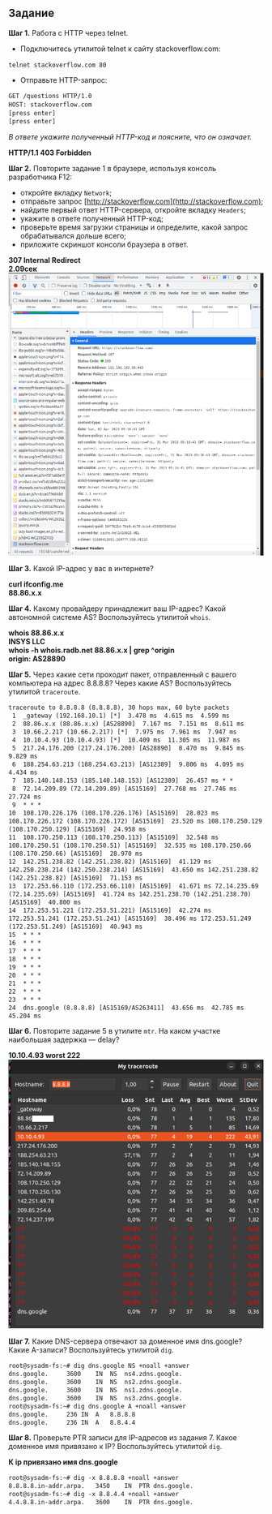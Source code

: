 
## Задание

**Шаг 1.** Работа c HTTP через telnet.

- Подключитесь утилитой telnet к сайту stackoverflow.com:

`telnet stackoverflow.com 80`
 
- Отправьте HTTP-запрос:

```bash
GET /questions HTTP/1.0
HOST: stackoverflow.com
[press enter]
[press enter]
```
*В ответе укажите полученный HTTP-код и поясните, что он означает.*  

**HTTP/1.1 403 Forbidden**

**Шаг 2.** Повторите задание 1 в браузере, используя консоль разработчика F12:

 - откройте вкладку `Network`;
 - отправьте запрос [http://stackoverflow.com](http://stackoverflow.com);
 - найдите первый ответ HTTP-сервера, откройте вкладку `Headers`;
 - укажите в ответе полученный HTTP-код;
 - проверьте время загрузки страницы и определите, какой запрос обрабатывался дольше всего;
 - приложите скриншот консоли браузера в ответ.  


**307 Internal Redirect  
2.09сек**  
![](https://github.com/Alexander-Sharygin/devops-netology/blob/main/03-sysadmin-06-net/Screenshot%20from%202023-04-02%2010-26-02.png)

**Шаг 3.** Какой IP-адрес у вас в интернете?  

**curl ifconfig.me  
88.86.х.х**  

**Шаг 4.** Какому провайдеру принадлежит ваш IP-адрес? Какой автономной системе AS? Воспользуйтесь утилитой `whois`.  

**whois 88.86.x.x  
INSYS LLC  
whois -h whois.radb.net 88.86.х.х | grep ^origin  
origin:     AS28890**

**Шаг 5.** Через какие сети проходит пакет, отправленный с вашего компьютера на адрес 8.8.8.8? Через какие AS? Воспользуйтесь утилитой `traceroute`.
````text 
traceroute to 8.8.8.8 (8.8.8.8), 30 hops max, 60 byte packets
 1  _gateway (192.168.10.1) [*]  3.478 ms  4.615 ms  4.599 ms
 2  88.86.х.х (88.86.х.х) [AS28890]  7.167 ms  7.151 ms  8.611 ms
 3  10.66.2.217 (10.66.2.217) [*]  7.975 ms  7.961 ms  7.947 ms
 4  10.10.4.93 (10.10.4.93) [*]  10.409 ms  11.305 ms  11.987 ms
 5  217.24.176.200 (217.24.176.200) [AS28890]  8.470 ms  9.845 ms  9.829 ms
 6  188.254.63.213 (188.254.63.213) [AS12389]  9.806 ms  4.095 ms  4.434 ms
 7  185.140.148.153 (185.140.148.153) [AS12389]  26.457 ms * *
 8  72.14.209.89 (72.14.209.89) [AS15169]  27.768 ms  27.746 ms  27.724 ms
 9  * * *
10  108.170.226.176 (108.170.226.176) [AS15169]  28.023 ms 108.170.226.172 (108.170.226.172) [AS15169]  23.520 ms 108.170.250.129 (108.170.250.129) [AS15169]  24.958 ms
11  108.170.250.113 (108.170.250.113) [AS15169]  32.548 ms 108.170.250.51 (108.170.250.51) [AS15169]  32.535 ms 108.170.250.66 (108.170.250.66) [AS15169]  28.970 ms
12  142.251.238.82 (142.251.238.82) [AS15169]  41.129 ms 142.250.238.214 (142.250.238.214) [AS15169]  43.650 ms 142.251.238.82 (142.251.238.82) [AS15169]  71.153 ms
13  172.253.66.110 (172.253.66.110) [AS15169]  41.671 ms 72.14.235.69 (72.14.235.69) [AS15169]  41.724 ms 142.251.238.70 (142.251.238.70) [AS15169]  40.800 ms
14  172.253.51.221 (172.253.51.221) [AS15169]  42.274 ms 172.253.51.241 (172.253.51.241) [AS15169]  38.496 ms 172.253.51.249 (172.253.51.249) [AS15169]  40.943 ms
15  * * *
16  * * *
17  * * *
18  * * *
19  * * *
20  * * *
21  * * *
22  * * *
23  * * *
24  dns.google (8.8.8.8) [AS15169/AS263411]  43.656 ms  42.785 ms  45.204 ms
````  
**Шаг 6.** Повторите задание 5 в утилите `mtr`. На каком участке наибольшая задержка — delay?  

**10.10.4.93 worst 222**  
![](https://github.com/Alexander-Sharygin/devops-netology/blob/main/03-sysadmin-06-net/Screenshot%20from%202023-04-02%2010-49-53.png)
 
**Шаг 7.** Какие DNS-сервера отвечают за доменное имя dns.google? Какие A-записи? Воспользуйтесь утилитой `dig`.
````text
root@sysadm-fs:~# dig dns.google NS +noall +answer
dns.google.		3600	IN	NS	ns4.zdns.google.
dns.google.		3600	IN	NS	ns2.zdns.google.
dns.google.		3600	IN	NS	ns1.zdns.google.
dns.google.		3600	IN	NS	ns3.zdns.google.
root@sysadm-fs:~# dig dns.google A +noall +answer
dns.google.		236	IN	A	8.8.8.8
dns.google.		236	IN	A	8.8.4.4
````
**Шаг 8.** Проверьте PTR записи для IP-адресов из задания 7. Какое доменное имя привязано к IP? Воспользуйтесь утилитой `dig`.  

**К ip привязано имя dns.google**
````text
root@sysadm-fs:~# dig -x 8.8.8.8 +noall +answer
8.8.8.8.in-addr.arpa.	3450	IN	PTR	dns.google.
root@sysadm-fs:~# dig -x 8.8.4.4 +noall +answer
4.4.8.8.in-addr.arpa.	3600	IN	PTR	dns.google.
````
